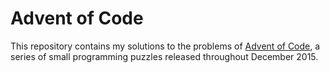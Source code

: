 # Advent of Code

This repository contains my solutions to the problems of [Advent of Code][1], a series of small programming puzzles released throughout December 2015.

[1]: http://adventofcode.com/
